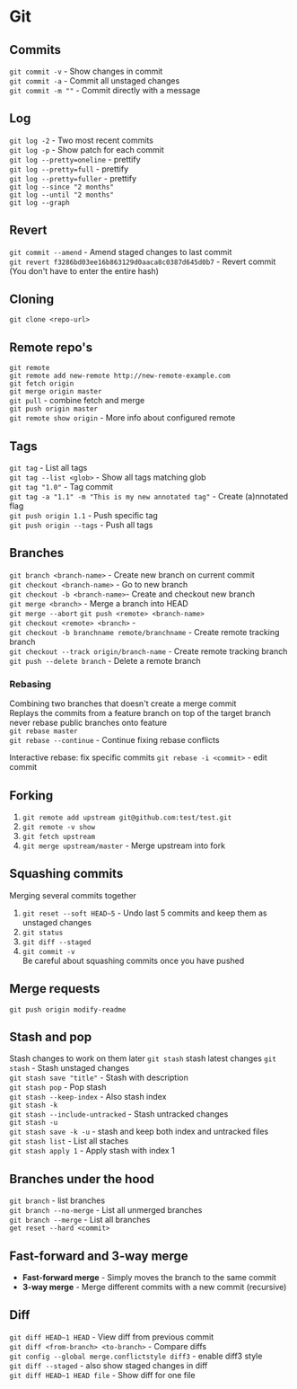 # Git

## Commits
`git commit -v` - Show changes in commit  
`git commit -a` - Commit all unstaged changes  
`git commit -m ""` - Commit directly with a message  

## Log
`git log -2` - Two most recent commits  
`git log -p` - Show patch for each commit  
`git log --pretty=oneline` - prettify  
`git log --pretty=full` - prettify  
`git log --pretty=fuller` - prettify  
`git log --since "2 months"`  
`git log --until "2 months"`  
`git log --graph`  

## Revert
`git commit --amend` - Amend staged changes to last commit  
`git revert f3286bd03ee16b863129d0aaca8c0387d645d0b7` - Revert commit (You don't have to enter the entire hash)  

## Cloning
`git clone <repo-url>`  

## Remote repo's
`git remote`  
`git remote add new-remote http://new-remote-example.com`  
`git fetch origin`  
`git merge origin master`  
`git pull` - combine fetch and merge  
`git push origin master`  
`git remote show origin` - More info about configured remote    

## Tags
`git tag` - List all tags  
`git tag --list <glob>` - Show all tags matching glob  
`git tag "1.0"` - Tag commit  
`git tag -a "1.1" -m "This is my new annotated tag"` - Create (a)nnotated flag  
`git push origin 1.1` - Push specific tag  
`git push origin --tags` - Push all tags  

## Branches
`git branch <branch-name>` - Create new branch on current commit  
`git checkout <branch-name>` - Go to new branch  
`git checkout -b <branch-name>`- Create and checkout new branch  
`git merge <branch>` - Merge a branch into HEAD  
`git merge --abort`
`git push <remote> <branch-name>`  
`git checkout <remote> <branch>` -   
`git checkout -b branchname remote/branchname` - Create remote tracking branch  
`git checkout --track origin/branch-name` - Create remote tracking branch  
`git push --delete branch` - Delete a remote branch  

### Rebasing
Combining two branches that doesn't create a merge commit  
Replays the commits from a feature branch on top of the target branch  
never rebase public branches onto feature  
`git rebase master`  
`git rebase --continue` - Continue fixing rebase conflicts  

Interactive rebase: fix specific commits
`git rebase -i <commit>` - edit commit  

## Forking
1. `git remote add upstream git@github.com:test/test.git`  
2. `git remote -v show`  
3. `git fetch upstream`  
4. `git merge upstream/master` - Merge upstream into fork  

## Squashing commits
Merging several commits together  
1. `git reset --soft HEAD~5` - Undo last 5 commits and keep them as unstaged changes  
2. `git status`  
3. `git diff --staged`  
4. `git commit -v`  
Be careful about squashing commits once you have pushed  

## Merge requests
`git push origin modify-readme` 

## Stash and pop
Stash changes to work on them later
`git stash` stash latest changes
`git stash` - Stash unstaged changes  
`git stash save "title"` - Stash with description  
`git stash pop` - Pop stash  
`git stash --keep-index` - Also stash index  
`git stash -k`  
`git stash --include-untracked` - Stash untracked changes  
`git stash -u`  
`git stash save -k -u` - stash and keep both index and untracked files  
`git stash list` - List all staches  
`git stash apply 1` - Apply stash with index 1  

## Branches under the hood
`git branch` - list branches  
`git branch --no-merge` - List all unmerged branches  
`git branch --merge` - List all branches  
`get reset --hard <commit>`  

## Fast-forward and 3-way merge
- **Fast-forward merge** - Simply moves the branch to the same commit
- **3-way merge** - Merge different commits with a new commit (recursive)

## Diff
`git diff HEAD~1 HEAD` - View diff from previous commit  
`git diff <from-branch> <to-branch>` - Compare diffs  
`git config --global merge.conflictstyle diff3` - enable diff3 style  
`git diff --staged` - also show staged changes in diff  
`git diff HEAD~1 HEAD file` - Show diff for one file  

